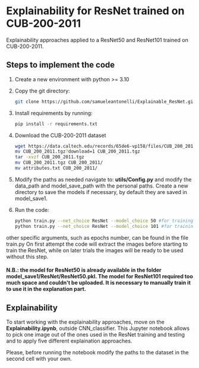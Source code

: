 # Explainability for ResNet trained on CUB-200-2011
Explainability approaches applied to a ResNet50 and ResNet101 trained on CUB-200-2011.

## Steps to implement the code

1. Create a new environment with python >= 3.10

2. Copy the git directory: 

   ```bash
   git clone https://github.com/samueleantonelli/Explainable_ResNet.git

3. Install requirements by running:
   ```bash
   pip install -r requirements.txt
   
3. Download the CUB-200-2011 dataset
   ```bash
   wget https://data.caltech.edu/records/65de6-vp158/files/CUB_200_2011.tgz?download=1
   mv CUB_200_2011.tgz?download=1 CUB_200_2011.tgz
   tar -xvzf CUB_200_2011.tgz
   mv CUB_200_2011.tgz CUB_200_2011/
   mv attributes.txt CUB_200_2011/

4. Modify the paths as needed
   navigate to: **utils/Config.py** and modify the data_path and model_save_path with the personal paths.
   Create a new directory to save the models if necessary, by default they are saved in model_save1. 
   
6. Run the code:
    ```bash
    python train.py --net_choice ResNet --model_choice 50 #for training ResNet 50
    python train.py --net_choice ResNet --model_choice 101 #for training ResNet 101
other specific arguments, such as epochs number, can be found in the file train.py
On first attempt the code will extract the images before starting to train the ResNet, while on later trials the images will be ready to be used without this step.

#### N.B.: the model for ResNet50 is already available in the folder model_save1/ResNet/ResNet50.pkl. The model for ResNet101 required too much space and couldn't be uploaded. It is necessary to manually train it to use it in the explanation part. 

## Explainability
To start working with the explainability approaches, move on the **Explainability.ipynb**, outside CNN_classifier. This Jupyter notebook allows to pick one image out of the ones used in the ResNet training and testing and to apply five different explaination approaches.

Please, before running the notebook modify the paths to the dataset in the second cell with your own.   

